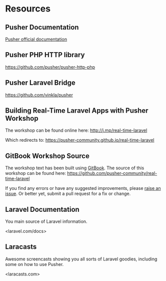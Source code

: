 # Resources

## Pusher Documentation

[Pusher official documentation](https://pusher.com/docs)

## Pusher PHP HTTP library

<https://github.com/pusher/pusher-http-php>

## Pusher Laravel Bridge

<https://github.com/vinkla/pusher>

## Building Real-Time Laravel Apps with Pusher Workshop

The workshop can be found online here:
<http://j.mp/real-time-laravel>

Which redirects to:
<https://pusher-community.github.io/real-time-laravel>

## GitBook Workshop Source

The workshop text has been built using [GitBook](https://github.com/GitbookIO/gitbook). The source of this workshop can be found here:
<https://github.com/pusher-community/real-time-laravel>

If you find any errors or have any suggested improvements, please [raise an issue](https://github.com/pusher-community/real-time-laravel/issues). Or better yet, submit a pull request for a fix or change.

## Laravel Documentation

You main source of Laravel information.

<laravel.com/docs>

## Laracasts

Awesome screencasts showing you all sorts of Laravel goodies, including some on how to use Pusher.

<laracasts.com>
